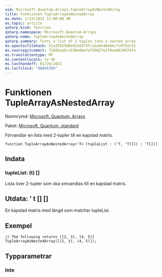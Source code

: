 ```yaml
---
uid: Microsoft.Quantum.Arrays.TupleArrayAsNestedArray
title: Funktionen TupleArrayAsNestedArray
ms.date: 1/23/2021 12:00:00 AM
ms.topic: article
qsharp.kind: function
qsharp.namespace: Microsoft.Quantum.Arrays
qsharp.name: TupleArrayAsNestedArray
qsharp.summary: Turns a list of 2-tuples into a nested array.
ms.openlocfilehash: 51a35555080d1d2475fc1aa9e48e84c7c6f92c51
ms.sourcegitcommit: 71605ea9cc630e84e7ef29027e1f0ea06299747e
ms.translationtype: MT
ms.contentlocale: sv-SE
ms.lasthandoff: 01/26/2021
ms.locfileid: "98845399"
---
```

# <a name="tuplearrayasnestedarray-function"></a>Funktionen TupleArrayAsNestedArray

Namnrymd: [Microsoft. Quantum. Arrays](xref:Microsoft.Quantum.Arrays)

Paket: [Microsoft. Quantum. standard](https://nuget.org/packages/Microsoft.Quantum.Standard)


Förvandlar en lista med 2-tupler till en kapslad matris.

```qsharp
function TupleArrayAsNestedArray<'T> (tupleList : ('T, 'T)[]) : 'T[][]
```


## <a name="input"></a>Indata

### <a name="tuplelist--tt"></a>tupleList: (t) []

Lista över 2-tupler som ska omvandlas till en kapslad matris.



## <a name="output--t"></a>Utdata: ' t [] []

En kapslad matris med längd som matchar tupleList.

## <a name="example"></a>Exempel

```qsharp
// The following returns [[2, 3], [4, 5]]
TupleArrayAsNestedArray([(2, 3), (4, 5)]);
```

## <a name="type-parameters"></a>Typparametrar

### <a name="t"></a>Inte


